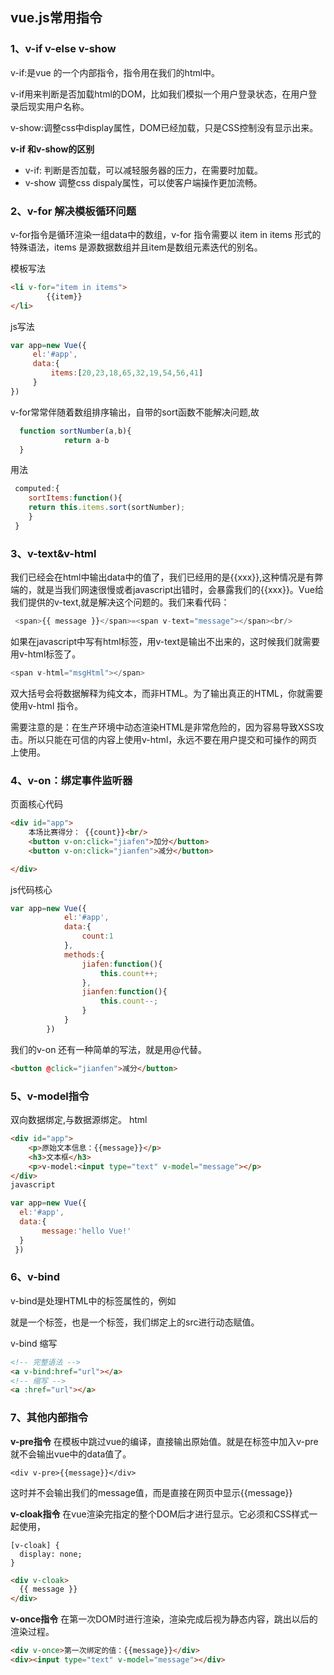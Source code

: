 ## vue.js常用指令

### 1、v-if v-else v-show
v-if:是vue 的一个内部指令，指令用在我们的html中。

v-if用来判断是否加载html的DOM，比如我们模拟一个用户登录状态，在用户登录后现实用户名称。

v-show:调整css中display属性，DOM已经加载，只是CSS控制没有显示出来。

**v-if 和v-show的区别**
- v-if: 判断是否加载，可以减轻服务器的压力，在需要时加载。
- v-show 调整css dispaly属性，可以使客户端操作更加流畅。

### 2、v-for 解决模板循环问题
v-for指令是循环渲染一组data中的数组，v-for 指令需要以 item in items 形式的特殊语法，items 是源数据数组并且item是数组元素迭代的别名。

模板写法
```html
<li v-for="item in items">
        {{item}}
</li>
```
js写法
```javascript
var app=new Vue({
     el:'#app',
     data:{
         items:[20,23,18,65,32,19,54,56,41]
     }
})
```
v-for常常伴随着数组排序输出，自带的sort函数不能解决问题,故
```javascript
  function sortNumber(a,b){
            return a-b
  }
```
用法
```javascript
 computed:{
    sortItems:function(){
    return this.items.sort(sortNumber);
    }
 }
```
### 3、v-text&v-html
我们已经会在html中输出data中的值了，我们已经用的是{{xxx}},这种情况是有弊端的，就是当我们网速很慢或者javascript出错时，会暴露我们的{{xxx}}。Vue给我们提供的v-text,就是解决这个问题的。我们来看代码：
```javascript
 <span>{{ message }}</span>=<span v-text="message"></span><br/>
```
如果在javascript中写有html标签，用v-text是输出不出来的，这时候我们就需要用v-html标签了。
```javascript
<span v-html="msgHtml"></span>
```
双大括号会将数据解释为纯文本，而非HTML。为了输出真正的HTML，你就需要使用v-html 指令。

需要注意的是：在生产环境中动态渲染HTML是非常危险的，因为容易导致XSS攻击。所以只能在可信的内容上使用v-html，永远不要在用户提交和可操作的网页上使用。
### 4、v-on：绑定事件监听器
页面核心代码
```html
<div id="app">
    本场比赛得分： {{count}}<br/>
    <button v-on:click="jiafen">加分</button>
    <button v-on:click="jianfen">减分</button>

</div>
```
js代码核心
```javascript
var app=new Vue({
            el:'#app',
            data:{
                count:1
            },
            methods:{
                jiafen:function(){
                    this.count++;
                },
                jianfen:function(){
                    this.count--;
                }
            }
        })
```
我们的v-on 还有一种简单的写法，就是用@代替。
```html
<button @click="jianfen">减分</button>
```
### 5、v-model指令
双向数据绑定,与数据源绑定。
html
```html
<div id="app">
    <p>原始文本信息：{{message}}</p>
    <h3>文本框</h3>
    <p>v-model:<input type="text" v-model="message"></p>
</div>
javascript
```
```javascript
var app=new Vue({
  el:'#app',
  data:{
       message:'hello Vue!'
  }
 })
```
### 6、v-bind
v-bind是处理HTML中的标签属性的，例如<div></div>就是一个标签，<img>也是一个标签，我们绑定<img>上的src进行动态赋值。

v-bind 缩写
```html
<!-- 完整语法 -->
<a v-bind:href="url"></a>
<!-- 缩写 -->
<a :href="url"></a>
```

### 7、其他内部指令
**v-pre指令**
在模板中跳过vue的编译，直接输出原始值。就是在标签中加入v-pre就不会输出vue中的data值了。
```
<div v-pre>{{message}}</div>
```
这时并不会输出我们的message值，而是直接在网页中显示{{message}}

**v-cloak指令**
在vue渲染完指定的整个DOM后才进行显示。它必须和CSS样式一起使用，
```
[v-cloak] {
  display: none;
}
```

```html
<div v-cloak>
  {{ message }}
</div>
```

**v-once指令**
在第一次DOM时进行渲染，渲染完成后视为静态内容，跳出以后的渲染过程。
```html
<div v-once>第一次绑定的值：{{message}}</div>
<div><input type="text" v-model="message"></div>
```